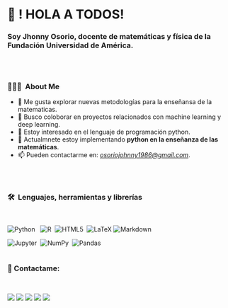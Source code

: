 # :wave: ! HOLA A TODOS!  

### Soy Jhonny Osorio, docente de matemáticas y física de la Fundación Universidad de América.
<br />  

#
### 👨🏻‍💻 &nbsp;About Me

- :telescope: Me gusta explorar nuevas metodologías para la enseñansa de la matematicas.
- :dancers: Busco coloborar en proyectos relacionados con machine learning y deep learning.
- 👀 Estoy interesado en el lenguaje de programación python.
- 🌱 Actualmnete estoy implementando **python en la enseñanza de las matemáticas**.
- 📫 Pueden contactarme en: *osoriojohnny1986@gmail.com*.
<br/>

#

### 🛠 &nbsp;Lenguajes, herramientas y librerías
<br />

<img alt="Python" src="https://img.shields.io/badge/python%20-%2314354C.svg?&style=for-the-badge&logo=python&logoColor=white"/> &nbsp; <img alt="R" src="https://img.shields.io/badge/r-%23276DC3.svg?&style=for-the-badge&logo=r&logoColor=white"/> &nbsp;<img alt="HTML5" src="https://img.shields.io/badge/html5%20-%23E34F26.svg?&style=for-the-badge&logo=html5&logoColor=white"/> &nbsp;<img alt="LaTeX" src="https://img.shields.io/badge/latex%20-%23008080.svg?&style=for-the-badge&logo=latex&logoColor=white"/>&nbsp;<img alt="Markdown" src="https://img.shields.io/badge/markdown-%23000000.svg?&style=for-the-badge&logo=markdown&logoColor=white"/>

<img alt="Jupyter" src="https://img.shields.io/badge/Jupyter%20-%23F37626.svg?&style=for-the-badge&logo=Jupyter&logoColor=white" />&nbsp;
<img alt="NumPy" src="https://img.shields.io/badge/numpy%20-%23013243.svg?&style=for-the-badge&logo=numpy&logoColor=white" />&nbsp;
<img alt="Pandas" src="https://img.shields.io/badge/pandas%20-%23150458.svg?&style=for-the-badge&logo=pandas&logoColor=white" />
<br />
#

###  :speech_balloon: Contactame:
<br />

<p align="center">

<a href="https://www.linkedin.com/in/johnny-osorio-gallego-046b401b8/"><img src="https://img.shields.io/badge/-Jhonny%20Osorio%20Gallego-0077B5?style=flat&logo=Linkedin&logoColor=white"/></a>
<a href="mailto:osoriojohnny1986@gmil.com"><img src="https://img.shields.io/badge/-osoriojohnny1986@gmil.com-D14836?style=flat&logo=Gmail&logoColor=white"/></a>
<a href="https://instagram.com/erikaosgue"><img src="https://img.shields.io/badge/-@erikaosgue-E4405F?style=flat&logo=Instagram&logoColor=white"/></a>
<a href="https://facebook.com/erikaosgue"><img src="https://img.shields.io/badge/-@erikaosgue-0a6daa?style=flat&logo=Facebook&logoColor=white"/></a>
<a href="https://erikaosgue.medium.com/"><img src="https://img.shields.io/badge/-erikaosgue.Medium-05122A?style=flat&logo=medium&logoColor=white"/></a>
<!---
josorio398/josorio398 is a ✨ special ✨ repository because its `README.md` (this file) appears on your GitHub profile.
You can click the Preview link to take a look at your changes.
--->
